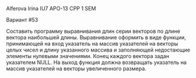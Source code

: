 Alferova Irina IU7 APO-13 CPP 1 SEM

Вариант #53

Составить программу выравнивания длин серии векторов по длине вектора наибольшей длины. Выравнивание оформить в виде функции, принимающей на вход указатель на массив указателей на векторы целых чисел и длину указанного массива и заполняющей недостающие элементы нулевыми значениями. Конец каждого вектора задан указателем NULL. На выход функция должна возвращать указатель на массив указателей на векторы увеличенного размера.
